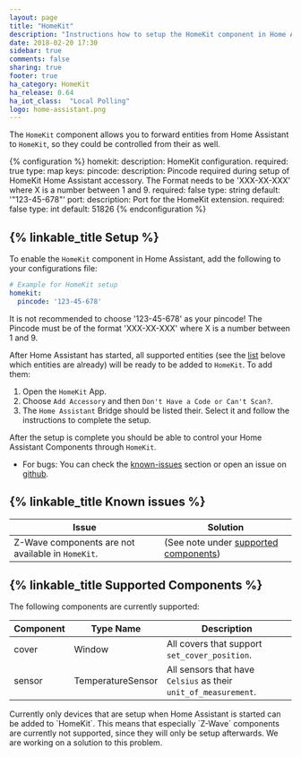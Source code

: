 ```yaml
---
layout: page
title: "HomeKit"
description: "Instructions how to setup the HomeKit component in Home Assistant."
date: 2018-02-20 17:30
sidebar: true
comments: false
sharing: true
footer: true
ha_category: HomeKit
ha_release: 0.64
ha_iot_class:  "Local Polling"
logo: home-assistant.png
---
```


The `HomeKit` component allows you to forward entities from Home Assistant to `HomeKit`, so they could be controlled from their as well.

{% configuration %}
  homekit:
    description: HomeKit configuration.
    required: true
    type: map
    keys:
      pincode:
        description: Pincode required during setup of HomeKit Home Assistant accessory. The Format needs to be 'XXX-XX-XXX' where X is a number between 1 and 9.
        required: false
        type: string
        default: '"123-45-678"'
      port:
        description: Port for the HomeKit extension.
        required: false
        type: int
        default: 51826
{% endconfiguration %}

## {% linkable_title Setup %}

To enable the `HomeKit` component in Home Assistant, add the following to your configurations file:

```yaml
# Example for HomeKit setup
homekit:
  pincode: '123-45-678'
```

<p class='note'>It is not recommended to choose '123-45-678' as your pincode! The Pincode must be of the format 'XXX-XX-XXX' where X is a number between 1 and 9.</p>

After Home Assistant has started, all supported entities (see the [list](#supported-components) belove which entities are already) will be ready to be added to `HomeKit`. To add them:
1. Open the `HomeKit` App.
2. Choose `Add Accessory` and then `Don't Have a Code or Can't Scan?`.
3. The `Home Assistant` Bridge should be listed their. Select it and follow the instructions to complete the setup.

After the setup is complete you should be able to control your Home Assistant Components through `HomeKit`.
* For bugs: You can check the [known-issues](#known-issues) section or open an issue on [github](https://github.com/home-assistant/home-assistant/issues).

## {% linkable_title Known issues %}

| Issue | Solution |
| ----- | -------- |
| Z-Wave components are not available in `HomeKit`. | (See note under [supported components](#supported-components)) |

## {% linkable_title Supported Components %}

The following components are currently supported:

| Component | Type Name | Description |
| --------- | --------- | ----------- |
| cover | Window | All covers that support `set_cover_position`. |
| sensor | TemperatureSensor | All sensors that have `Celsius` as their `unit_of_measurement`. |

<p class='note'>Currently only devices that are setup when Home Assistant is started can be added to `HomeKit`. This means that especially `Z-Wave` components are currently not supported, since they will only be setup afterwards. We are working on a solution to this problem.</p>
